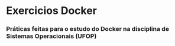 # Exercicios Docker
### Práticas feitas para o estudo do Docker na disciplina de Sistemas Operacionais (UFOP)
